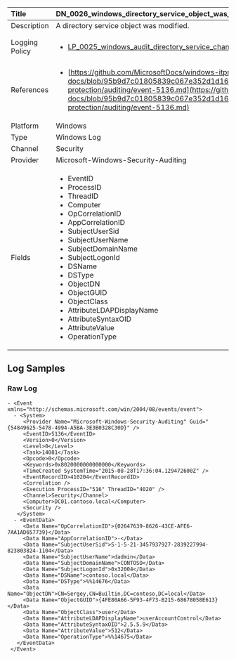| Title          | DN_0026_windows_directory_service_object_was_modified_5136                                                                                                      |
|:---------------|:-----------------------------------------------------------------------------------------------------------------|
| Description    | A directory service object was modified.
                                                                                                |
| Logging Policy | <ul><li>[LP_0025_windows_audit_directory_service_changes](../Logging_Policies/LP_0025_windows_audit_directory_service_changes.md)</li></ul> |
| References     | <ul><li>[https://github.com/MicrosoftDocs/windows-itpro-docs/blob/95b9d7c01805839c067e352d1d16702604b15f11/windows/security/threat-protection/auditing/event-5136.md](https://github.com/MicrosoftDocs/windows-itpro-docs/blob/95b9d7c01805839c067e352d1d16702604b15f11/windows/security/threat-protection/auditing/event-5136.md)</li></ul>                                  |
| Platform       | Windows    																																															  |
| Type           | Windows Log        																																															  |
| Channel        | Security     																																															  |
| Provider       | Microsoft-Windows-Security-Auditing    																																															  |
| Fields         | <ul><li>EventID</li><li>ProcessID</li><li>ThreadID</li><li>Computer</li><li>OpCorrelationID</li><li>AppCorrelationID</li><li>SubjectUserSid</li><li>SubjectUserName</li><li>SubjectDomainName</li><li>SubjectLogonId</li><li>DSName</li><li>DSType</li><li>ObjectDN</li><li>ObjectGUID</li><li>ObjectClass</li><li>AttributeLDAPDisplayName</li><li>AttributeSyntaxOID</li><li>AttributeValue</li><li>OperationType</li></ul>                                               |


## Log Samples

### Raw Log

```
- <Event xmlns="http://schemas.microsoft.com/win/2004/08/events/event">
  - <System>
     <Provider Name="Microsoft-Windows-Security-Auditing" Guid="{54849625-5478-4994-A5BA-3E3B0328C30D}" /> 
     <EventID>5136</EventID> 
     <Version>0</Version> 
     <Level>0</Level> 
     <Task>14081</Task> 
     <Opcode>0</Opcode> 
     <Keywords>0x8020000000000000</Keywords> 
     <TimeCreated SystemTime="2015-08-28T17:36:04.129472600Z" /> 
     <EventRecordID>410204</EventRecordID> 
     <Correlation /> 
     <Execution ProcessID="516" ThreadID="4020" /> 
     <Channel>Security</Channel> 
     <Computer>DC01.contoso.local</Computer> 
     <Security /> 
   </System>
  - <EventData>
     <Data Name="OpCorrelationID">{02647639-8626-43CE-AFE6-7AA1AD657739}</Data> 
     <Data Name="AppCorrelationID">-</Data> 
     <Data Name="SubjectUserSid">S-1-5-21-3457937927-2839227994-823803824-1104</Data> 
     <Data Name="SubjectUserName">dadmin</Data> 
     <Data Name="SubjectDomainName">CONTOSO</Data> 
     <Data Name="SubjectLogonId">0x32004</Data> 
     <Data Name="DSName">contoso.local</Data> 
     <Data Name="DSType">%%14676</Data> 
     <Data Name="ObjectDN">CN=Sergey,CN=Builtin,DC=contoso,DC=local</Data> 
     <Data Name="ObjectGUID">{4FE80A66-5F93-4F73-B215-68678058E613}</Data> 
     <Data Name="ObjectClass">user</Data> 
     <Data Name="AttributeLDAPDisplayName">userAccountControl</Data> 
     <Data Name="AttributeSyntaxOID">2.5.5.9</Data> 
     <Data Name="AttributeValue">512</Data> 
     <Data Name="OperationType">%%14675</Data> 
   </EventData>
 </Event>

```




